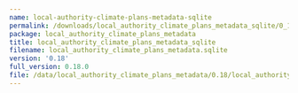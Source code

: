 ```yaml
---
name: local-authority-climate-plans-metadata-sqlite
permalink: /downloads/local_authority_climate_plans_metadata_sqlite/0_18
package: local_authority_climate_plans_metadata
title: local_authority_climate_plans_metadata_sqlite
filename: local_authority_climate_plans_metadata.sqlite
version: '0.18'
full_version: 0.18.0
file: /data/local_authority_climate_plans_metadata/0.18/local_authority_climate_plans_metadata.sqlite
---
```

